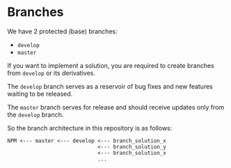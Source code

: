 # Branches
We have 2 protected (base) branches:

- `develop`
- `master`

If you want to implement a solution, you are required to create branches from `develop` or its derivatives.

The `develop` branch serves as a reservoir of bug fixes and new features waiting to be released.

The `master` branch serves for release and should receive updates only from the `develop` branch.

So the branch architecture in this repository is as follows:

```shell
NPM <--- master <--- develop <--- branch_solution_x
                             <--- branch_solution_y
                             <--- branch_solution_x
                             ...
```
